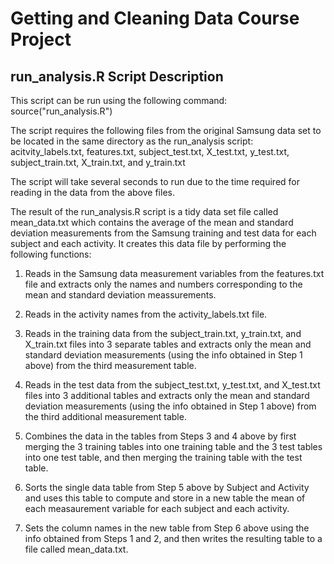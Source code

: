# Getting and Cleaning Data Course Project

## run_analysis.R Script Description

This script can be run using the following command: source("run_analysis.R")

The script requires the following files from the original Samsung data set to
be located in the same directory as the run_analysis script:
acitvity_labels.txt, features.txt,
subject_test.txt, X_test.txt, y_test.txt,
subject_train.txt, X_train.txt, and y_train.txt

The script will take several seconds to run due to the time required for
reading in the data from the above files.

The result of the run_analysis.R script is a tidy data set file called 
mean_data.txt which contains the average of the mean and standard deviation 
measurements from the Samsung training and test data for each subject and 
each activity. It creates this data file by performing the following functions:

1. Reads in the Samsung data measurement variables from the features.txt file
and extracts only the names and numbers corresponding to the mean and standard 
deviation meassurements.

2. Reads in the activity names from the activity_labels.txt file.

3. Reads in the training data from the subject_train.txt, y_train.txt, and
X_train.txt files into 3 separate tables and extracts only the mean and 
standard deviation measurements (using the info obtained in Step 1 above) from 
the third measurement table.

4. Reads in the test data from the subject_test.txt, y_test.txt, and X_test.txt 
files into 3 additional tables and extracts only the mean and standard 
deviation measurements (using the info obtained in Step 1 above) from the 
third additional measurement table.

5. Combines the data in the tables from Steps 3 and 4 above by first merging 
the 3 training tables into one training table and the 3 test tables into one
test table, and then merging the training table with the test table.

6. Sorts the single data table from Step 5 above by Subject and Activity
and uses this table to compute and store in a new table the mean of each 
measaurement variable for each subject and each activity.

7. Sets the column names in the new table from Step 6 above using the info
obtained from Steps 1 and 2, and then writes the resulting table to a file
called mean_data.txt.
